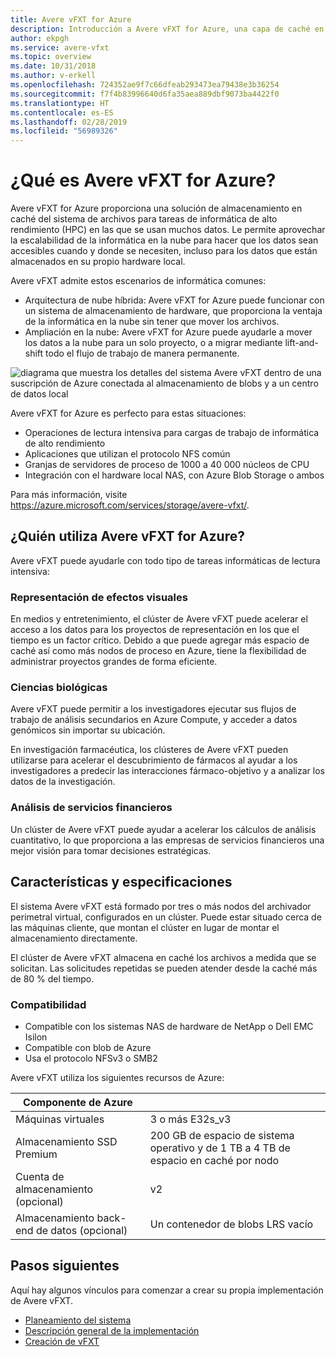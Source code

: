 ```yaml
---
title: Avere vFXT for Azure
description: Introducción a Avere vFXT for Azure, una capa de caché en la nube para la informática de alto rendimiento
author: ekpgh
ms.service: avere-vfxt
ms.topic: overview
ms.date: 10/31/2018
ms.author: v-erkell
ms.openlocfilehash: 724352ae9f7c66dfeab293473ea79438e3b36254
ms.sourcegitcommit: f7f4b83996640d6fa35aea889dbf9073ba4422f0
ms.translationtype: HT
ms.contentlocale: es-ES
ms.lasthandoff: 02/28/2019
ms.locfileid: "56989326"
---
```

# <a name="what-is-avere-vfxt-for-azure"></a>¿Qué es Avere vFXT for Azure? 

Avere vFXT for Azure proporciona una solución de almacenamiento en caché del sistema de archivos para tareas de informática de alto rendimiento (HPC) en las que se usan muchos datos. Le permite aprovechar la escalabilidad de la informática en la nube para hacer que los datos sean accesibles cuando y donde se necesiten, incluso para los datos que están almacenados en su propio hardware local.

Avere vFXT admite estos escenarios de informática comunes: 

* Arquitectura de nube híbrida: Avere vFXT for Azure puede funcionar con un sistema de almacenamiento de hardware, que proporciona la ventaja de la informática en la nube sin tener que mover los archivos. 
* Ampliación en la nube: Avere vFXT for Azure puede ayudarle a mover los datos a la nube para un solo proyecto, o a migrar mediante lift-and-shift todo el flujo de trabajo de manera permanente. 

![diagrama que muestra los detalles del sistema Avere vFXT dentro de una suscripción de Azure conectada al almacenamiento de blobs y a un centro de datos local](media/avere-vfxt-hybrid.png)

Avere vFXT for Azure es perfecto para estas situaciones: 

* Operaciones de lectura intensiva para cargas de trabajo de informática de alto rendimiento
* Aplicaciones que utilizan el protocolo NFS común
* Granjas de servidores de proceso de 1000 a 40 000 núcleos de CPU
* Integración con el hardware local NAS, con Azure Blob Storage o ambos

Para más información, visite <https://azure.microsoft.com/services/storage/avere-vfxt/>.

## <a name="who-uses-avere-vfxt-for-azure"></a>¿Quién utiliza Avere vFXT for Azure? 

Avere vFXT puede ayudarle con todo tipo de tareas informáticas de lectura intensiva:

### <a name="visual-effects-rendering"></a>Representación de efectos visuales 

En medios y entretenimiento, el clúster de Avere vFXT puede acelerar el acceso a los datos para los proyectos de representación en los que el tiempo es un factor crítico. Debido a que puede agregar más espacio de caché así como más nodos de proceso en Azure, tiene la flexibilidad de administrar proyectos grandes de forma eficiente. 

### <a name="life-sciences"></a>Ciencias biológicas 

Avere vFXT puede permitir a los investigadores ejecutar sus flujos de trabajo de análisis secundarios en Azure Compute, y acceder a datos genómicos sin importar su ubicación.

En investigación farmacéutica, los clústeres de Avere vFXT pueden utilizarse para acelerar el descubrimiento de fármacos al ayudar a los investigadores a predecir las interacciones fármaco-objetivo y a analizar los datos de la investigación.

### <a name="financial-services-analytics"></a>Análisis de servicios financieros

Un clúster de Avere vFXT puede ayudar a acelerar los cálculos de análisis cuantitativo, lo que proporciona a las empresas de servicios financieros una mejor visión para tomar decisiones estratégicas. 

## <a name="features-and-specifications"></a>Características y especificaciones

El sistema Avere vFXT está formado por tres o más nodos del archivador perimetral virtual, configurados en un clúster. Puede estar situado cerca de las máquinas cliente, que montan el clúster en lugar de montar el almacenamiento directamente. 

El clúster de Avere vFXT almacena en caché los archivos a medida que se solicitan. Las solicitudes repetidas se pueden atender desde la caché más de 80 % del tiempo.

### <a name="compatibility"></a>Compatibilidad 

* Compatible con los sistemas NAS de hardware de NetApp o Dell EMC Isilon
* Compatible con blob de Azure
* Usa el protocolo NFSv3 o SMB2

Avere vFXT utiliza los siguientes recursos de Azure: 

|Componente de Azure|   |
|----------|-----------|
|Máquinas virtuales|3 o más E32s_v3|
|Almacenamiento SSD Premium|200 GB de espacio de sistema operativo y de 1 TB a 4 TB de espacio en caché por nodo |
|Cuenta de almacenamiento (opcional) |v2|
|Almacenamiento back-end de datos (opcional) | Un contenedor de blobs LRS vacío |

## <a name="next-steps"></a>Pasos siguientes

Aquí hay algunos vínculos para comenzar a crear su propia implementación de Avere vFXT. 

* [Planeamiento del sistema](avere-vfxt-deploy-plan.md)
* [Descripción general de la implementación](avere-vfxt-deploy-overview.md)
* [Creación de vFXT](avere-vfxt-deploy.md)
